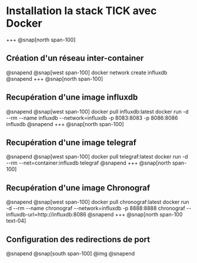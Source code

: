 # Installation la stack TICK avec Docker
+++
@snap[north span-100]
## Création d'un réseau inter-container
@snapend
@snap[west span-100]
docker network create influxdb
@snapend
+++
@snap[north span-100]
## Recupération d'une image influxdb
@snapend
@snap[west span-100]
docker pull influxdb:latest 
docker run -d --rm --name influxdb --network=influxdb -p 8083:8083 -p 8086:8086 influxdb
@snapend
+++
@snap[north span-100]
## Recupération d'une image telegraf
@snapend
@snap[west span-100]
docker pull telegraf:latest 
docker run -d --rm --net=container:influxdb telegraf
@snapend
+++
@snap[north span-100]
## Recupération d'une image Chronograf
@snapend
@snap[west span-100]
docker pull chronograf:latest 
docker run -d --rm --name chronograf --network=influxdb -p 8888:8888 chronograf --influxdb-url=http://influxdb:8086
@snapend
+++
@snap[north span-100 text-04]
## Configuration des redirections de port
@snapend
@snap[south span-100]
@img[](assets/img/redirection.png)
@snapend